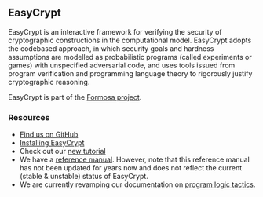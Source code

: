 ## EasyCrypt

EasyCrypt is an interactive framework for verifying the security of
cryptographic constructions in the computational model. EasyCrypt
adopts the codebased approach, in which security goals and hardness
assumptions are modelled as probabilistic programs (called experiments
or games) with unspecified adversarial code, and uses tools issued
from program verification and programming language theory to rigorously
justify cryptographic reasoning.

EasyCrypt is part of the [Formosa project](https://formosa-crypto.org/).

### Resources

 - [Find us on GitHub](https://github.com/EasyCrypt/easycrypt)
 - [Installing EasyCrypt](https://github.com/EasyCrypt/easycrypt/README.md)
 - Check out our [new tutorial](https://easycrypt.gitlab.io/easycrypt-web/docs/intro)
 - We have a [reference manual](https://www.easycrypt.info/easycrypt-doc/refman.pdf).
   However, note that this reference manual has not been updated for
   years now and does not reflect the current (stable & unstable) status of
   EasyCrypt.
 - We are currently revamping our documentation on
   [program logic tactics](https://www.easycrypt.info/ec-tactics/).
